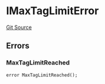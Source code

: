 # IMaxTagLimitError
[Git Source](https://github.com/thrackle-io/forte-rules-engine/blob/870573a1cabb155592086e193c28d8b5f4d263c4/src/common/IErrors.sol)


## Errors
### MaxTagLimitReached

```solidity
error MaxTagLimitReached();
```

